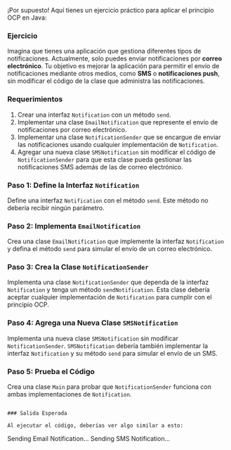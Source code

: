 ¡Por supuesto! Aquí tienes un ejercicio práctico para aplicar el principio OCP en Java:

### Ejercicio

Imagina que tienes una aplicación que gestiona diferentes tipos de notificaciones. Actualmente, solo puedes enviar notificaciones por **correo electrónico**. Tu objetivo es mejorar la aplicación para permitir el envío de notificaciones mediante otros medios, como **SMS** o **notificaciones push**, sin modificar el código de la clase que administra las notificaciones.

### Requerimientos

1. Crear una interfaz `Notification` con un método `send`.
2. Implementar una clase `EmailNotification` que represente el envío de notificaciones por correo electrónico.
3. Implementar una clase `NotificationSender` que se encargue de enviar las notificaciones usando cualquier implementación de `Notification`.
4. Agregar una nueva clase `SMSNotification` sin modificar el código de `NotificationSender` para que esta clase pueda gestionar las notificaciones SMS además de las de correo electrónico.

### Paso 1: Define la Interfaz `Notification`

Define una interfaz `Notification` con el método `send`. Este método no debería recibir ningún parámetro.

### Paso 2: Implementa `EmailNotification`

Crea una clase `EmailNotification` que implemente la interfaz `Notification` y defina el método `send` para simular el envío de un correo electrónico.

### Paso 3: Crea la Clase `NotificationSender`

Implementa una clase `NotificationSender` que dependa de la interfaz `Notification` y tenga un método `sendNotification`. Esta clase debería aceptar cualquier implementación de `Notification` para cumplir con el principio OCP.

### Paso 4: Agrega una Nueva Clase `SMSNotification`

Implementa una nueva clase `SMSNotification` sin modificar `NotificationSender`. `SMSNotification` debería también implementar la interfaz `Notification` y su método `send` para simular el envío de un SMS.

### Paso 5: Prueba el Código

Crea una clase `Main` para probar que `NotificationSender` funciona con ambas implementaciones de `Notification`.
```

### Salida Esperada

Al ejecutar el código, deberías ver algo similar a esto:

```
Sending Email Notification...
Sending SMS Notification...
```

